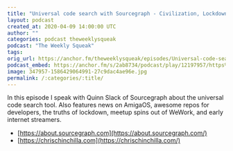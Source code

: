 ```yaml
---
title: "Universal code search with Sourcegraph - Civilization, Lockdowns, and AmigaOS"
layout: podcast
created_at: 2020-04-09 14:00:00 UTC
author: ""
categories: podcast theweeklysqueak
podcast: "The Weekly Squeak"
tags: 
orig_url: https://anchor.fm/theweeklysqueak/episodes/Universal-code-search-with-Sourcegraph---Civilization--Lockdowns--and-AmigaOS-eciok5
podcast_embed: https://anchor.fm/s/2ab8734/podcast/play/12197957/https%3A%2F%2Fd3ctxlq1ktw2nl.cloudfront.net%2Fproduction%2F2020-3-9%2F62980704-44100-2-cee1e53791afa.mp3
image: 347957-1586429064991-27c9dac4ae96e.jpg
permalink: /:categories/:title/
---
```

In this episode I speak with Quinn Slack of Sourcegraph about the universal code search tool. Also features news on AmigaOS, awesome repos for developers, the truths of lockdown, meetup spins out of WeWork, and early internet streamers.

- [https://about.sourcegraph.com](https://about.sourcegraph.com/)
- [https://chrischinchilla.com](https://chrischinchilla.com/)